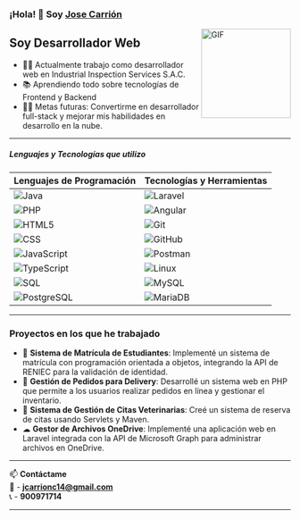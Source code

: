 ### ¡Hola! 👋 Soy [Jose Carrión](https://github.com/jenarsaX)

<img align="right" alt="GIF" height="160px" src="https://media.giphy.com/media/Ah3zHH7hvsSB2/giphy.gif" />

## Soy Desarrollador Web  

- 👨‍💻 Actualmente trabajo como desarrollador web en Industrial Inspection Services S.A.C.  
- 📚 Aprendiendo todo sobre tecnologías de Frontend y Backend 
- 💪🏼 Metas futuras: Convertirme en desarrollador full-stack y mejorar mis habilidades en desarrollo en la nube.  

---

##### Lenguajes y Tecnologías que utilizo  

| Lenguajes de Programación | Tecnologías y Herramientas |
|---------------------------|---------------------------|
| ![Java](https://img.shields.io/badge/-Java-000000?style=flat&logo=openjdk) | ![Laravel](https://img.shields.io/badge/-Laravel-222222?style=flat&logo=laravel) |
| ![PHP](https://img.shields.io/badge/-PHP-000000?style=flat&logo=php) | ![Angular](https://img.shields.io/badge/-Angular-222222?style=flat&logo=angular) |
| ![HTML5](https://img.shields.io/badge/-HTML5-000000?style=flat&logo=html5) | ![Git](https://img.shields.io/badge/-Git-222222?style=flat&logo=git&logoColor=F05032) |
| ![CSS](https://img.shields.io/badge/-CSS-000000?style=flat&logo=css3) | ![GitHub](https://img.shields.io/badge/-GitHub-222222?style=flat&logo=github&logoColor=181717) |
| ![JavaScript](https://img.shields.io/badge/-JavaScript-000000?style=flat&logo=javascript) | ![Postman](https://img.shields.io/badge/-Postman-222222?style=flat&logo=postman) |
| ![TypeScript](https://img.shields.io/badge/-TypeScript-000000?style=flat&logo=typescript) | ![Linux](https://img.shields.io/badge/-Linux-222222?style=flat&logo=linux&logoColor=FCC624) |
| ![SQL](https://img.shields.io/badge/-SQL-000000?style=flat&logo=postgresql) | ![MySQL](https://img.shields.io/badge/-MySQL-222222?style=flat&logo=mysql) |
| ![PostgreSQL](https://img.shields.io/badge/-PostgreSQL-222222?style=flat&logo=postgresql) | ![MariaDB](https://img.shields.io/badge/-MariaDB-222222?style=flat&logo=mariadb) |

---

### Proyectos en los que he trabajado  

- 🏫 **Sistema de Matrícula de Estudiantes**: Implementé un sistema de matrícula con programación orientada a objetos, integrando la API de RENIEC para la validación de identidad.  
- 🍔 **Gestión de Pedidos para Delivery**: Desarrollé un sistema web en PHP que permite a los usuarios realizar pedidos en línea y gestionar el inventario.  
- 🐶 **Sistema de Gestión de Citas Veterinarias**: Creé un sistema de reserva de citas usando Servlets y Maven.  
- ☁ **Gestor de Archivos OneDrive**: Implementé una aplicación web en Laravel integrada con la API de Microsoft Graph para administrar archivos en OneDrive.  

---

📫 **Contáctame**  
📧 - **jcarrionc14@gmail.com**  
📞 - **900971714**  

---

